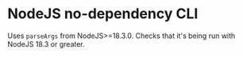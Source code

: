 NodeJS no-dependency CLI
========================

Uses `parseArgs` from NodeJS>=18.3.0. Checks that it's being run with NodeJS 18.3 or greater.
